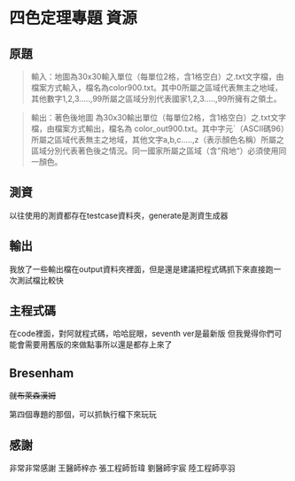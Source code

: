 # 四色定理專題 資源
## 原題
>輸入：地圖為30x30輸入單位（每單位2格，含1格空白）之.txt文字檔，由檔案方式輸入，檔名為color900.txt。其中0所屬之區域代表無主之地域，其他數字1,2,3…..,99所屬之區域分別代表國家1,2,3…..,99所擁有之領土。

>輸出：著色後地圖  為30x30輸出單位（每單位2格，含1格空白）之.txt文字檔，由檔案方式輸出，檔名為 color_out900.txt。其中字元`（ASCII碼96）所屬之區域代表無主之地域，其他文字a,b,c…..,z（表示顏色名稱）所屬之區域分別代表著色後之情況。同一國家所屬之區域（含”飛地“）必須使用同一顏色。

## 測資
以往使用的測資都存在testcase資料夾，generate是測資生成器
## 輸出
我放了一些輸出檔在output資料夾裡面，但是還是建議把程式碼抓下來直接跑一次測試檔比較快
## 主程式碼
在code裡面，對阿就程式碼，哈哈屁眼，seventh ver是最新版
但我覺得你們可能會需要用舊版的來做點事所以還是都存上來了
## Bresenham
~~就布萊森漢姆~~

第四個專題的那個，可以抓執行檔下來玩玩
## 感謝
非常非常感謝 王醫師梓亦 張工程師哲瑋 劉醫師宇宸 陸工程師亭羽
